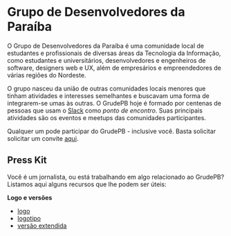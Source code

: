 # Grupo de Desenvolvedores da Paraíba

O Grupo de Desenvolvedores da Paraíba é uma comunidade local de estudantes e
profissionais de diversas áreas da Tecnologia da Informação, como estudantes e
universitários, desenvolvedores e engenheiros de software, designers web e UX,
além de empresários e empreendedores de várias regiões do Nordeste.

O grupo nasceu da união de outras comunidades locais menores que tinham
atividades e interesses semelhantes e buscavam uma forma de integrarem-se umas
às outras. O GrudePB hoje é formado por centenas de pessoas que usam o
[Slack](https://slack.com) como _ponto de encontro_. Suas principais atividades
são os eventos e meetups das comunidades participantes.

Qualquer um pode participar do GrudePB - inclusive você. Basta solicitar
solicitar um convite [aqui](http://grudepb.herokuapp.com).

## Press Kit

Você é um jornalista, ou está trabalhando em algo relacionado ao GrudePB? Listamos aqui alguns recursos que lhe podem ser úteis:

**Logo e versões**

- [logo](media/grudepb-brand.svg)
- [logotipo](media/grudepb-brand-name.svg)
- [versão extendida](media/grudepb-brand-extended.png)
